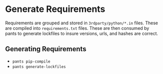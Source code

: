 # Generate Requirements

Requirements are grouped and stored in `3rdparty/python/*.in` files. These are compiled into `requirements.txt` files. These are then consumed by pants to generate lockfiles to insure versions, urls, and hashes are correct.

## Generating Requirements
- `pants pip-compile`
- `pants generate-lockfiles`